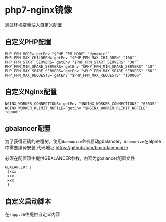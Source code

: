 # php7-nginx镜像
通过环境变量注入自定义配置
## 自定义PHP配置

```
PHP_FPM_MODE=`getEnv "$PHP_FPM_MODE" "dynamic"`
PHP_FPM_MAX_CHILDREN=`getEnv "$PHP_FPM_MAX_CHILDREN" "100"`
PHP_FPM_START_SERVERS=`getEnv "$PHP_FPM_START_SERVERS" "30"`
PHP_FPM_MIN_SPARE_SERVERS=`getEnv "$PHP_FPM_MIN_SPARE_SERVERS" "10"`
PHP_FPM_MAX_SPARE_SERVERS=`getEnv "$PHP_FPM_MAX_SPARE_SERVERS" "50"`
PHP_FPM_MAX_REQUESTS=`getEnv "$PHP_FPM_MAX_REQUESTS" "100000"`
```

## 自定义Nginx配置
```
NGINX_WORKER_CONNECTIONS=`getEnv "$NGINX_WORKER_CONNECTIONS" "65535"`
NGINX_WORKER_RLIMIT_NOFILE=`getEnv "$NGINX_WORKER_RLIMIT_NOFILE" "80000"`
```

## gbalancer配置
为了获得正确的进程树，使用`daemonize`命令启动gbalancer，`daemonize`在alpine中需要编译安装,代码地址 https://github.com/bmc/daemonize

必须在配置项中提供GBALANCER参数，内容为gbalancer配置文件
```
GBALANCER: |
 {xxx
 xxx
 xxx
 }
```

## 自定义启动脚本
在`/app.sh`中提供自定义内容

